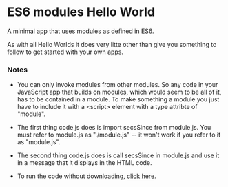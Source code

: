 # ES6 modules Hello World

A minimal app that uses modules as defined in ES6. 

As with all Hello Worlds it does very litte other than give you something to follow to get started with your own apps. 

### Notes

* You can only invoke modules from other modules. So any code in your JavaScript app that builds on modules, which would seem to be all of it, has to be contained in a module. To make something  a module you just have to include it with a &lt;script> element with a type attribte of "module".

* The first thing code.js does is import secsSince from module.js. You must refer to module.js as "./module.js" -- it won't work if you refer to it as "module.js".

* The second thing code.js does is call secsSince in module.js and use it in a message that it displays in the HTML code. 

* To run the code without downloading, <a href="http://scripting.com/code/moduleshello/">click here</a>.

